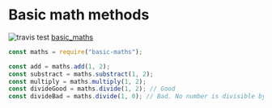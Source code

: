 # Basic math methods

![travis test](https://travis-ci.com/rr69sport/basic_maths.svg?branch=main) [basic_maths](https://travis-ci.com/github/rr69sport/basic_maths)

```js
const maths = require("basic-maths");

const add = maths.add(1, 2);
const substract = maths.substract(1, 2);
const multiply = maths.multiply(1, 2);
const divideGood = maths.divide(1, 2); // Good
const divideBad = maths.divide(1, 0); // Bad. No number is divisible by zero
```
